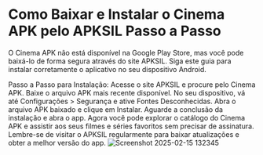 # Como Baixar e Instalar o Cinema APK pelo APKSIL Passo a Passo

O Cinema APK não está disponível na Google Play Store, mas você pode baixá-lo de forma segura através do site APKSIL. Siga este guia para instalar corretamente o aplicativo no seu dispositivo Android.

Passo a Passo para Instalação:
Acesse o site APKSIL e procure pelo Cinema APK.
Baixe o arquivo APK mais recente disponível.
No seu dispositivo, vá até Configurações > Segurança e ative Fontes Desconhecidas.
Abra o arquivo APK baixado e clique em Instalar.
Aguarde a conclusão da instalação e abra o app.
Agora você pode explorar o catálogo do Cinema APK e assistir aos seus filmes e séries favoritos sem precisar de assinatura. Lembre-se de visitar o APKSIL regularmente para baixar atualizações e obter a melhor versão do app.
![Screenshot 2025-02-15 132345](https://github.com/user-attachments/assets/4809e169-e8f5-4a82-abcd-4f389d09f661)
